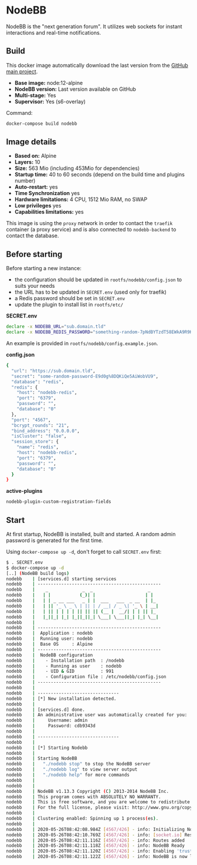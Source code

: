 # NodeBB

NodeBB is the "next generation forum". It utilizes web sockets for instant interactions and real-time notifications.


## Build
This docker image automatically download the last version from the [GitHub main project](https://github.com/NodeBB/NodeBB).

* **Base image:** node:12-alpine
* **NodeBB version:** Last version available on GitHub
* **Multi-stage:** Yes
* **Supervisor:** Yes (s6-overlay)

Command:

```bash
docker-compose build nodebb
```


## Image details

<!-- Use:
docker image inspect <image> -f '{{.RootFS.Layers}}' | wc -w
docker images <image>:<tag>
-->

* **Based on:** Alpine
* **Layers:** 10
* **Size:** 563 Mio (including 453Mio for dependencies)
* **Startup time:** 40 to 60 seconds (depend on the build time and plugins number)
* **Auto-restart:** yes
* **Time Synchronization** yes
* **Hardware limitations:** 4 CPU, 1512 Mio RAM, no SWAP
* **Low privileges** yes
* **Capabilities limitations:** yes

This image is using the `proxy` network in order to contact the `traefik` container (a proxy service) and is also connected to `nodebb-backend` to contact the database.


## Before starting
Before starting a new instance:
  - the configuration should be updated in `rootfs/nodebb/config.json` to suits your needs
  - the URL has to be updated in `SECRET.env` (used only for traefik)
  - a Redis password should be set in `SECRET.env`
  - update the plugin to install list in `rootfs/etc/`

**SECRET.env**

```bash
declare -x NODEBB_URL="sub.domain.tld"
declare -x NODEBB_REDIS_PASSWORD="something-random-7pNdBYTzdT58EWkA9R9KGSQ"
```

An example is provided in `rootfs/nodebb/config.example.json`.

**config.json**

```bash
{
  "url": "https://sub.domain.tld",
  "secret": "some-random-password-E9d0g%8DQKiQe5AiWobVU9",
  "database": "redis",
  "redis": {
    "host": "nodebb-redis",
    "port": "6379",
    "password": "",
    "database": "0"
  },
  "port": "4567",
  "bcrypt_rounds": "21",
  "bind_address": "0.0.0.0",
  "isCluster": "false",
  "session_store": {
    "name": "redis",
    "host": "nodebb-redis",
    "port": "6379",
    "password": "",
    "database": "0"
  }
}

```

**active-plugins**

```bash
nodebb-plugin-custom-registration-fields
```

## Start
At first startup, NodeBB is installed, built and started.
A random admin password is generated for the first time. 

Using `docker-compose up -d`, don't forget to call `SECRET.env` first:

```bash
$ . SECRET.env
$ docker-compose up -d 
[..] (NodeBB build logs)
nodebb    | [services.d] starting services
nodebb    | -----------------------------------------------
nodebb    |    _             _  _                     _
nodebb    |   | |           (_)| |                   | |
nodebb    |   | | _ __ ___   _ | |  ___   ___  _ __  | |_
nodebb    |   | || '_ \ _ \ | || | / __| / _ \| '_ \ | __|
nodebb    |   | || | | | | || || || (__ |  __/| | | || |_
nodebb    |   |_||_| |_| |_||_||_| \___| \___||_| |_| \__|
nodebb    |
nodebb    | -----------------------------------------------
nodebb    |  Application : nodebb
nodebb    |  Running user: nodebb
nodebb    |  Base OS     : Alpine
nodebb    | -----------------------------------------------
nodebb    |  NodeBB configuration
nodebb    |    - Installation path  : /nodebb
nodebb    |    - Running as user    : nodebb
nodebb    |    - UID & GID          : 991
nodebb    |    - Configuration file : /etc/nodebb/config.json
nodebb    | -----------------------------------------------
nodebb    |
nodebb    | -------------------------------
nodebb    | [*] New installation detected.
nodebb    |
nodebb    | [services.d] done.
nodebb    | An administrative user was automatically created for you:
nodebb    |     Username: admin
nodebb    |     Password: cdb9343d
nodebb    |
nodebb    | -------------------------------
nodebb    |
nodebb    | [*] Starting Nodebb
nodebb    |
nodebb    | Starting NodeBB
nodebb    |   "./nodebb stop" to stop the NodeBB server
nodebb    |   "./nodebb log" to view server output
nodebb    |   "./nodebb help" for more commands
nodebb    |
nodebb    |
nodebb    | NodeBB v1.13.3 Copyright (C) 2013-2014 NodeBB Inc.
nodebb    | This program comes with ABSOLUTELY NO WARRANTY.
nodebb    | This is free software, and you are welcome to redistribute it under certain conditions.
nodebb    | For the full license, please visit: http://www.gnu.org/copyleft/gpl.html
nodebb    |
nodebb    | Clustering enabled: Spinning up 1 process(es).
nodebb    |
nodebb    | 2020-05-26T08:42:08.984Z [4567/426] - info: Initializing NodeBB v1.13.3 http://sub.domain.com
nodebb    | 2020-05-26T08:42:10.769Z [4567/426] - info: [socket.io] Restricting access to origin: http://sub.domain.com:*
nodebb    | 2020-05-26T08:42:11.116Z [4567/426] - info: Routes added
nodebb    | 2020-05-26T08:42:11.118Z [4567/426] - info: NodeBB Ready
nodebb    | 2020-05-26T08:42:11.120Z [4567/426] - info: Enabling 'trust proxy'
nodebb    | 2020-05-26T08:42:11.122Z [4567/426] - info: NodeBB is now listening on: 0.0.0.0:4567
```
